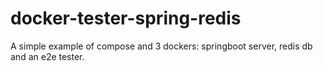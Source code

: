 # docker-tester-spring-redis
A simple example of compose and 3 dockers: springboot server, redis db and an e2e tester.
